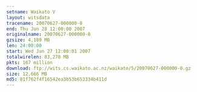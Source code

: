 ```yaml
---
setname: Waikato V
layout: witsdata
tracename: 20070627-000000-0
end: Thu Jun 28 12:00:00 2007
originalname: 20070627-000000-0
gzsize: 4,189 MB
len: 24:00:00
start: Wed Jun 27 12:00:01 2007
totalwirelen: 83,270 MB
pkts: 167 million
download: ftp://wits.cs.waikato.ac.nz/waikato/5/20070627-000000-0.gz
size: 12,666 MB
md5: 81f762f4f16542ea3b53b653334b411d
---
```

